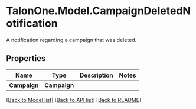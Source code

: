 # TalonOne.Model.CampaignDeletedNotification
A notification regarding a campaign that was deleted.
## Properties

Name | Type | Description | Notes
------------ | ------------- | ------------- | -------------
**Campaign** | [**Campaign**](Campaign.md) |  | 

[[Back to Model list]](../README.md#documentation-for-models) [[Back to API list]](../README.md#documentation-for-api-endpoints) [[Back to README]](../README.md)

